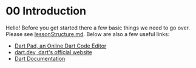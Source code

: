 # 00 Introduction

Hello! Before you get started there a few basic things we need to go over. Please see [lessonStructure.md](../../../lessonStructure.md). Below are also a few useful links:

- [Dart Pad, an Online Dart Code Editor](https://dartpad.dev/)
- [dart.dev, dart's official website](https://dart.dev/)
- [Dart Documentation](https://dart.dev/guides)

